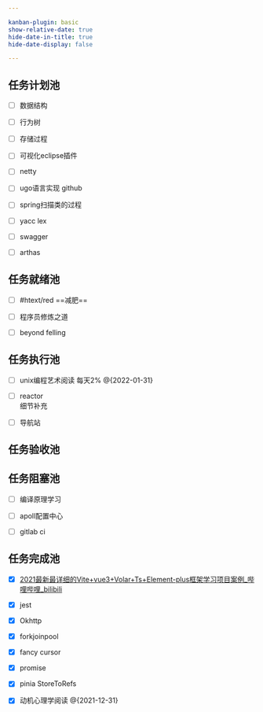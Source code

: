 ```yaml
---

kanban-plugin: basic
show-relative-date: true
hide-date-in-title: true
hide-date-display: false

---
```


## 任务计划池

- [ ] 数据结构
- [ ] 行为树
- [ ] 存储过程
- [ ] 可视化eclipse插件
- [ ] netty<br>
- [ ] ugo语言实现 github
- [ ] spring扫描类的过程
- [ ] yacc lex
- [ ] swagger
- [ ] arthas


## 任务就绪池

- [ ] #htext/red  ==减肥==
- [ ] 程序员修炼之道
- [ ] beyond felling


## 任务执行池

- [ ] unix编程艺术阅读 每天2% @{2022-01-31}
- [ ] reactor <br>细节补充
- [ ] 导航站


## 任务验收池



## 任务阻塞池

- [ ] 编译原理学习<br>
- [ ] apoll配置中心
- [ ] gitlab ci


## 任务完成池

- [x] [2021最新最详细的Vite+vue3+Volar+Ts+Element-plus框架学习项目案例_哔哩哔哩_bilibili](https://www.bilibili.com/video/BV1QP4y1p748?p=6&spm_id_from=pageDriver)
- [x] jest
- [x] Okhttp
- [x] forkjoinpool
- [x] fancy cursor
- [x] promise
- [x] pinia StoreToRefs
- [x] 动机心理学阅读 @{2021-12-31}


